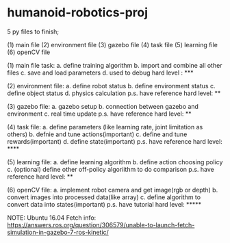 # humanoid-robotics-proj

5 py files to finish;

(1) main file
(2) environment file
(3) gazebo file
(4) task file
(5) learning file
(6) openCV file


(1) main file task:
    a. define training algorithm
    b. import and combine all other files
    c. save and load parameters
    d. used to debug
    hard level : ***
    
(2) environment file:
    a. define robot status
    b. define environment status
    c. define object status
    d. physics calculation
    p.s. have reference
    hard level: **
    
(3) gazebo file:
    a. gazebo setup
    b. connection between gazebo and environment
    c. real time update
    p.s. have reference
    hard level: **
    
(4) task file:
    a. define parameters (like learning rate, joint limitation as  others)
    b. defnie  and tune actions(important)
    c. define and tune rewards(important)
    d. define state(important)
    p.s. have reference
    hard level: ****
    
(5) learning file:
    a. define learning algorithm
    b. define action choosing policy
    c. (optional) define other off-policy algoriithm to do comparison
    p.s. have reference
    hard level: **
    
(6) openCV file:
    a. implement robot camera and get image(rgb or depth)
    b. convert images into processed data(like array)
    c. define algorithm to convert data into states(important)
    p.s. have tutorial
    hard level: *****
    
    
 NOTE: Ubuntu 16.04 Fetch info:
 https://answers.ros.org/question/306579/unable-to-launch-fetch-simulation-in-gazebo-7-ros-kinetic/
